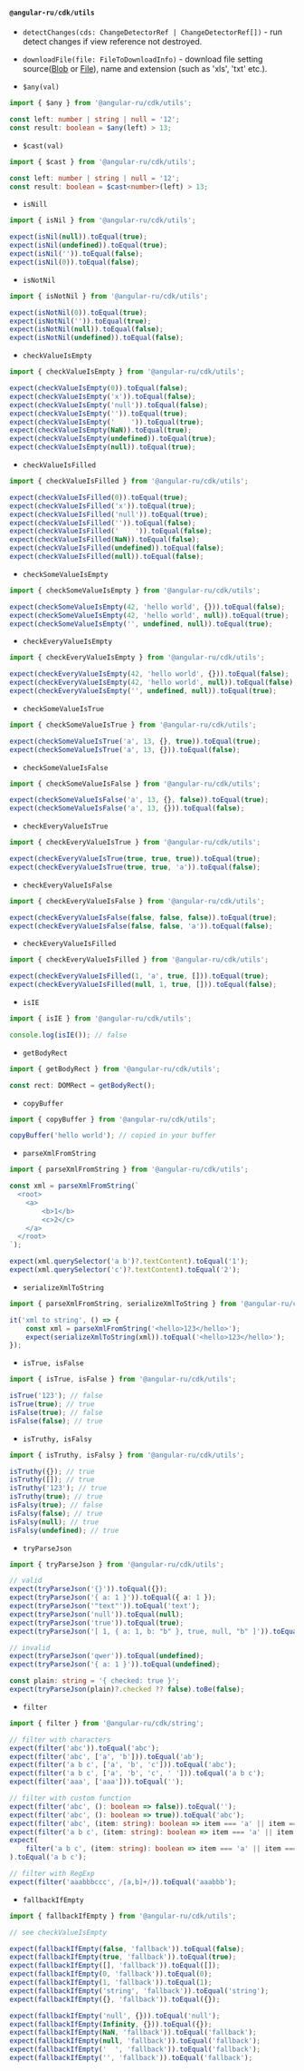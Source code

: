 #### `@angular-ru/cdk/utils`

-   `detectChanges(cds: ChangeDetectorRef | ChangeDetectorRef[])` - run detect changes if view reference not destroyed.

-   `downloadFile(file: FileToDownloadInfo)` - download file setting
    source([Blob](https://developer.mozilla.org/en-US/docs/Web/API/Blob) or
    [File](https://developer.mozilla.org/en-US/docs/Web/API/File)), name and extension (such as 'xls', 'txt' etc.).

-   `$any(val)`

```ts
import { $any } from '@angular-ru/cdk/utils';

const left: number | string | null = '12';
const result: boolean = $any(left) > 13;
```

-   `$cast(val)`

```ts
import { $cast } from '@angular-ru/cdk/utils';

const left: number | string | null = '12';
const result: boolean = $cast<number>(left) > 13;
```

-   `isNill`

```ts
import { isNil } from '@angular-ru/cdk/utils';

expect(isNil(null)).toEqual(true);
expect(isNil(undefined)).toEqual(true);
expect(isNil('')).toEqual(false);
expect(isNil(0)).toEqual(false);
```

-   `isNotNil`

```ts
import { isNotNil } from '@angular-ru/cdk/utils';

expect(isNotNil(0)).toEqual(true);
expect(isNotNil('')).toEqual(true);
expect(isNotNil(null)).toEqual(false);
expect(isNotNil(undefined)).toEqual(false);
```

-   `checkValueIsEmpty`

```ts
import { checkValueIsEmpty } from '@angular-ru/cdk/utils';

expect(checkValueIsEmpty(0)).toEqual(false);
expect(checkValueIsEmpty('x')).toEqual(false);
expect(checkValueIsEmpty('null')).toEqual(false);
expect(checkValueIsEmpty('')).toEqual(true);
expect(checkValueIsEmpty('    ')).toEqual(true);
expect(checkValueIsEmpty(NaN)).toEqual(true);
expect(checkValueIsEmpty(undefined)).toEqual(true);
expect(checkValueIsEmpty(null)).toEqual(true);
```

-   `checkValueIsFilled`

```ts
import { checkValueIsFilled } from '@angular-ru/cdk/utils';

expect(checkValueIsFilled(0)).toEqual(true);
expect(checkValueIsFilled('x')).toEqual(true);
expect(checkValueIsFilled('null')).toEqual(true);
expect(checkValueIsFilled('')).toEqual(false);
expect(checkValueIsFilled('    ')).toEqual(false);
expect(checkValueIsFilled(NaN)).toEqual(false);
expect(checkValueIsFilled(undefined)).toEqual(false);
expect(checkValueIsFilled(null)).toEqual(false);
```

-   `checkSomeValueIsEmpty`

```ts
import { checkSomeValueIsEmpty } from '@angular-ru/cdk/utils';

expect(checkSomeValueIsEmpty(42, 'hello world', {})).toEqual(false);
expect(checkSomeValueIsEmpty(42, 'hello world', null)).toEqual(true);
expect(checkSomeValueIsEmpty('', undefined, null)).toEqual(true);
```

-   `checkEveryValueIsEmpty`

```ts
import { checkEveryValueIsEmpty } from '@angular-ru/cdk/utils';

expect(checkEveryValueIsEmpty(42, 'hello world', {})).toEqual(false);
expect(checkEveryValueIsEmpty(42, 'hello world', null)).toEqual(false);
expect(checkEveryValueIsEmpty('', undefined, null)).toEqual(true);
```

-   `checkSomeValueIsTrue`

```ts
import { checkSomeValueIsTrue } from '@angular-ru/cdk/utils';

expect(checkSomeValueIsTrue('a', 13, {}, true)).toEqual(true);
expect(checkSomeValueIsTrue('a', 13, {})).toEqual(false);
```

-   `checkSomeValueIsFalse`

```ts
import { checkSomeValueIsFalse } from '@angular-ru/cdk/utils';

expect(checkSomeValueIsFalse('a', 13, {}, false)).toEqual(true);
expect(checkSomeValueIsFalse('a', 13, {})).toEqual(false);
```

-   `checkEveryValueIsTrue`

```ts
import { checkEveryValueIsTrue } from '@angular-ru/cdk/utils';

expect(checkEveryValueIsTrue(true, true, true)).toEqual(true);
expect(checkEveryValueIsTrue(true, true, 'a')).toEqual(false);
```

-   `checkEveryValueIsFalse`

```ts
import { checkEveryValueIsFalse } from '@angular-ru/cdk/utils';

expect(checkEveryValueIsFalse(false, false, false)).toEqual(true);
expect(checkEveryValueIsFalse(false, false, 'a')).toEqual(false);
```

-   `checkEveryValueIsFilled`

```ts
import { checkEveryValueIsFilled } from '@angular-ru/cdk/utils';

expect(checkEveryValueIsFilled(1, 'a', true, [])).toEqual(true);
expect(checkEveryValueIsFilled(null, 1, true, [])).toEqual(false);
```

-   `isIE`

```ts
import { isIE } from '@angular-ru/cdk/utils';

console.log(isIE()); // false
```

-   `getBodyRect`

```ts
import { getBodyRect } from '@angular-ru/cdk/utils';

const rect: DOMRect = getBodyRect();
```

-   `copyBuffer`

```ts
import { copyBuffer } from '@angular-ru/cdk/utils';

copyBuffer('hello world'); // copied in your buffer
```

-   `parseXmlFromString`

```ts
import { parseXmlFromString } from '@angular-ru/cdk/utils';

const xml = parseXmlFromString(`
  <root>
    <a>
        <b>1</b>
        <c>2</c>
    </a>
  </root>
`);

expect(xml.querySelector('a b')?.textContent).toEqual('1');
expect(xml.querySelector('c')?.textContent).toEqual('2');
```

-   `serializeXmlToString`

```ts
import { parseXmlFromString, serializeXmlToString } from '@angular-ru/cdk/utils';

it('xml to string', () => {
    const xml = parseXmlFromString('<hello>123</hello>');
    expect(serializeXmlToString(xml)).toEqual('<hello>123</hello>');
});
```

-   `isTrue, isFalse`

```ts
import { isTrue, isFalse } from '@angular-ru/cdk/utils';

isTrue('123'); // false
isTrue(true); // true
isFalse(true); // false
isFalse(false); // true
```

-   `isTruthy, isFalsy`

```ts
import { isTruthy, isFalsy } from '@angular-ru/cdk/utils';

isTruthy({}); // true
isTruthy([]); // true
isTruthy('123'); // true
isTruthy(true); // true
isFalsy(true); // false
isFalsy(false); // true
isFalsy(null); // true
isFalsy(undefined); // true
```

-   `tryParseJson`

```ts
import { tryParseJson } from '@angular-ru/cdk/utils';

// valid
expect(tryParseJson('{}')).toEqual({});
expect(tryParseJson('{ a: 1 }')).toEqual({ a: 1 });
expect(tryParseJson('"text"')).toEqual('text');
expect(tryParseJson('null')).toEqual(null);
expect(tryParseJson('true')).toEqual(true);
expect(tryParseJson('[ 1, { a: 1, b: "b" }, true, null, "b" ]')).toEqual([1, { a: 1, b: 'b' }, true, null, 'b']);

// invalid
expect(tryParseJson('qwer')).toEqual(undefined);
expect(tryParseJson('{ a: 1 }')).toEqual(undefined);

const plain: string = '{ checked: true }';
expect(tryParseJson(plain)?.checked ?? false).toBe(false);
```

-   `filter`

```ts
import { filter } from '@angular-ru/cdk/string';

// filter with characters
expect(filter('abc')).toEqual('abc');
expect(filter('abc', ['a', 'b'])).toEqual('ab');
expect(filter('a b c', ['a', 'b', 'c'])).toEqual('abc');
expect(filter('a b c', ['a', 'b', 'c', ' '])).toEqual('a b c');
expect(filter('aaa', ['aaa'])).toEqual('');

// filter with custom function
expect(filter('abc', (): boolean => false)).toEqual('');
expect(filter('abc', (): boolean => true)).toEqual('abc');
expect(filter('abc', (item: string): boolean => item === 'a' || item === 'b')).toEqual('ab');
expect(filter('a b c', (item: string): boolean => item === 'a' || item === 'b' || item === 'c')).toEqual('abc');
expect(
    filter('a b c', (item: string): boolean => item === 'a' || item === 'b' || item === 'c' || item === ' ')
).toEqual('a b c');

// filter with RegExp
expect(filter('aaabbbccc', /[a,b]+/)).toEqual('aaabbb');
```

-   `fallbackIfEmpty`

```ts
import { fallbackIfEmpty } from '@angular-ru/cdk/utils';

// see checkValueIsEmpty

expect(fallbackIfEmpty(false, 'fallback')).toEqual(false);
expect(fallbackIfEmpty(true, 'fallback')).toEqual(true);
expect(fallbackIfEmpty([], 'fallback')).toEqual([]);
expect(fallbackIfEmpty(0, 'fallback')).toEqual(0);
expect(fallbackIfEmpty(1, 'fallback')).toEqual(1);
expect(fallbackIfEmpty('string', 'fallback')).toEqual('string');
expect(fallbackIfEmpty({}, 'fallback')).toEqual({});

expect(fallbackIfEmpty('null', {})).toEqual('null');
expect(fallbackIfEmpty(Infinity, {})).toEqual({});
expect(fallbackIfEmpty(NaN, 'fallback')).toEqual('fallback');
expect(fallbackIfEmpty(null, 'fallback')).toEqual('fallback');
expect(fallbackIfEmpty('  ', 'fallback')).toEqual('fallback');
expect(fallbackIfEmpty('', 'fallback')).toEqual('fallback');
```
